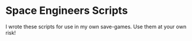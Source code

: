 # Space Engineers Scripts

I wrote these scripts for use in my own save-games. Use them at your own risk!
